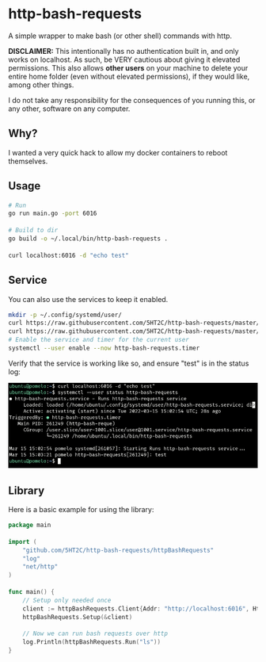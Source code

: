 # http-bash-requests

A simple wrapper to make bash (or other shell) commands with http.

**DISCLAIMER:**
This intentionally has no authentication built in, and only works on localhost. As such, be VERY cautious about giving it elevated permissions.
This also allows **other users** on your machine to delete your entire home folder (even without elevated permissions), if they would like, among other things.

I do not take any responsibility for the consequences of you running this, or any other, software on any computer.

## Why?

I wanted a very quick hack to allow my docker containers to reboot themselves.

## Usage

```bash
# Run
go run main.go -port 6016

# Build to dir
go build -o ~/.local/bin/http-bash-requests .

curl localhost:6016 -d "echo test"
```

## Service

You can also use the services to keep it enabled.

```bash
mkdir -p ~/.config/systemd/user/
curl https://raw.githubusercontent.com/5HT2C/http-bash-requests/master/http-bash-requests.service -o ~/.config/systemd/user/http-bash-requests.service
curl https://raw.githubusercontent.com/5HT2C/http-bash-requests/master/http-bash-requests.timer -o ~/.config/systemd/user/http-bash-requests.timer
# Enable the service and timer for the current user
systemctl --user enable --now http-bash-requests.timer
```

Verify that the service is working like so, and ensure "test" is in the status log:

![](https://raw.githubusercontent.com/5HT2C/http-bash-requests/master/img.png)

## Library

Here is a basic example for using the library:

```go
package main

import (
	"github.com/5HT2C/http-bash-requests/httpBashRequests"
	"log"
	"net/http"
)

func main() {
	// Setup only needed once
	client := httpBashRequests.Client{Addr: "http://localhost:6016", HttpClient: &http.Client{Timeout: 5 * time.Minute}}
	httpBashRequests.Setup(&client)

	// Now we can run bash requests over http
	log.Println(httpBashRequests.Run("ls"))
}
```
